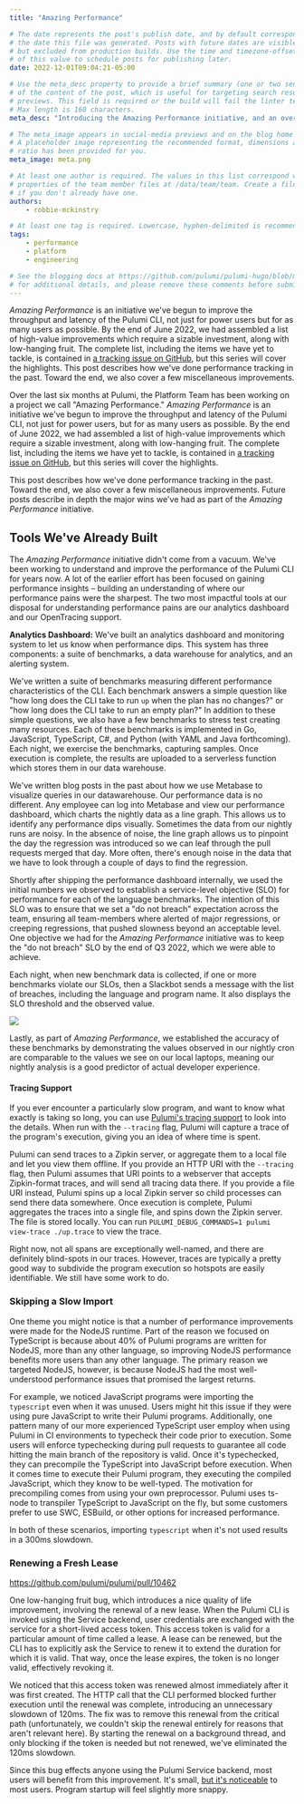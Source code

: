 ```yaml
---
title: "Amazing Performance"

# The date represents the post's publish date, and by default corresponds with
# the date this file was generated. Posts with future dates are visible in development,
# but excluded from production builds. Use the time and timezone-offset portions of
# of this value to schedule posts for publishing later.
date: 2022-12-01T09:04:21-05:00

# Use the meta_desc property to provide a brief summary (one or two sentences)
# of the content of the post, which is useful for targeting search results or social-media
# previews. This field is required or the build will fail the linter test.
# Max length is 160 characters.
meta_desc: "Introducing the Amazing Performance initiative, and an overview of performance tooling we've developed for Pulumi."

# The meta_image appears in social-media previews and on the blog home page.
# A placeholder image representing the recommended format, dimensions and aspect
# ratio has been provided for you.
meta_image: meta.png

# At least one author is required. The values in this list correspond with the `id`
# properties of the team member files at /data/team/team. Create a file for yourself
# if you don't already have one.
authors:
    - robbie-mckinstry

# At least one tag is required. Lowercase, hyphen-delimited is recommended.
tags:
    - performance
    - platform
    - engineering

# See the blogging docs at https://github.com/pulumi/pulumi-hugo/blob/master/BLOGGING.md.
# for additional details, and please remove these comments before submitting for review.
---
```


*Amazing Performance* is an initiative we've begun to improve the throughput and latency of the Pulumi CLI, not just for power users but for as many users as possible. By the end of June 2022, we had assembled a list of high-value improvements which require a sizable investment, along with low-hanging fruit. The complete list, including the items we have yet to tackle, is contained in [a tracking issue on GitHub](https://github.com/pulumi/home/issues/1499), but this series will cover the highlights. This post describes how we've done performance tracking in the past. Toward the end, we also cover a few miscellaneous improvements.

<!--more-->

Over the last six months at Pulumi, the Platform Team has been working on a project we call "Amazing Performance." *Amazing Performance* is an initiative we've begun to improve the throughput and latency of the Pulumi CLI, not just for power users, but for as many users as possible. By the end of June 2022, we had assembled a list of high-value improvements which require a sizable investment, along with low-hanging fruit. The complete list, including the items we have yet to tackle, is contained in [a tracking issue on GitHub](https://github.com/pulumi/home/issues/1499), but this series will cover the highlights.

This post describes how we've done performance tracking in the past. Toward the end, we also cover a few miscellaneous improvements. Future posts describe in depth the major wins we've had as part of the *Amazing Performance* initiative. 



## Tools We've Already Built



The *Amazing Performance* initiative didn't come from a vacuum. We've been working to understand and improve the performance of the Pulumi CLI for years now. A lot of the earlier effort has been focused on gaining performance insights – building an understanding of where our performance pains were the sharpest. The two most impactful tools at our disposal for understanding performance pains are our analytics dashboard and our OpenTracing support.

**Analytics Dashboard:** We've built an analytics dashboard and monitoring system to let us know when performance dips. This system has three components: a suite of benchmarks, a data warehouse for analytics, and an alerting system.

<Insert Graphic with the System Architecture>

We've written a suite of benchmarks measuring different performance characteristics of the CLI. Each benchmark answers a simple question like "how long does the CLI take to run `up` when the plan has no changes?" or "how long does the CLI take to run an empty plan?" In addition to these simple questions, we also have a few benchmarks to stress test creating many resources. Each of these benchmarks is implemented in Go, JavaScript, TypeScript, C#, and Python (with YAML and Java forthcoming). Each night, we exercise the benchmarks, capturing samples. Once execution is complete, the results are uploaded to a serverless function which stores them in our data warehouse.

<Insert Graphic Showing Dashboard from Metabase>

We've written blog posts in the past about how we use Metabase to visualize queries in our datawarehouse. Our performance data is no different. Any employee can log into Metabase and view our performance dashboard, which charts the nightly data as a line graph. This allows us to identify any performance dips visually. Sometimes the data from our nightly runs are noisy. In the absence of noise, the line graph allows us to pinpoint the day the regression was introduced so we can leaf through the pull requests merged that day. More often, there's enough noise in the data that we have to look through a couple of days to find the regression.

Shortly after shipping the performance dashboard internally, we used the initial numbers we observed to establish a service-level objective (SLO) for performance for each of the language benchmarks. The intention of this SLO was to ensure that we set a "do not breach" expectation across the team, ensuring all team-members where alerted of major regressions, or creeping regressions, that pushed slowness beyond an acceptable level. One objective we had for the *Amazing Performance* initiative was to keep the "do not breach" SLO by the end of Q3 2022, which we were able to achieve.

Each night, when new benchmark data is collected, if one or more benchmarks violate our SLOs, then a Slackbot sends a message with the list of breaches, including the language and program name. It also displays the SLO threshold and the observed value.

![](/Users/robbiemckinstry/workspace/pulumi/pulumi-hugo/themes/default/content/blog/amazing-performance/metabot.jpg)





Lastly, as part of *Amazing Performance*, we established the accuracy of these benchmarks by demonstrating the values observed in our nightly cron are comparable to the values we see on our local laptops, meaning our nightly analysis is a good predictor of actual developer experience. 

#### Tracing Support

<Insert Graphic Showing Pulumi Traces>

If you ever encounter a particularly slow program, and want to know what exactly is taking so long, you can use [Pulumi's tracing support](https://www.pulumi.com/docs/support/troubleshooting/#tracing) to look into the details. When run with the `--tracing` flag, Pulumi will capture a trace of the program's execution, giving you an idea of where time is spent. 

Pulumi can send traces to a Zipkin server, or aggregate them to a local file and let you view them offline. If you provide an HTTP URI with the `--tracing` flag, then Pulumi assumes that URI points to a webserver that accepts Zipkin-format traces, and will send all tracing data there. If you provide a file URI instead, Pulumi spins up a local Zipkin server so child processes can send there data somewhere. Once execution is complete, Pulumi aggregates the traces into a single file, and spins down the Zipkin server. The file is stored locally. You can run `PULUMI_DEBUG_COMMANDS=1 pulumi view-trace ./up.trace` to view the trace. 

Right now, not all spans are exceptionally well-named, and there are definitely blind-spots in our traces. However, traces are typically a pretty good way to subdivide the program execution so hotspots are easily identifiable. We still have some work to do.

### Skipping a Slow Import

One theme you might notice is that a number of performance improvements were made for the NodeJS runtime. Part of the reason we focused on TypeScript is because about 40% of Pulumi programs are written for NodeJS, more than any other language, so improving NodeJS performance benefits more users than any other language. The primary reason we targeted NodeJS, however, is because NodeJS had the most well-understood performance issues that promised the largest returns.

For example, we noticed JavaScript programs were importing the `typescript` even when it was unused. Users might hit this issue if they were using pure JavaScript to write their Pulumi programs. Additionally, one pattern many of our more experienced TypeScript user employ when using Pulumi in CI environments to typecheck their code prior to execution. Some users will enforce typechecking during pull requests to guarantee all code hitting the main branch of the repository is valid. Once it's typechecked, they can precompile the TypeScript into JavaScript before execution. When it comes time to execute their Pulumi program, they executing the compiled JavaScript, which they know to be well-typed. The motivation for precompiling comes from using your own preprocessor. Pulumi uses ts-node to transpiler TypeScript to JavaScript on the fly, but some customers prefer to use SWC, ESBuild, or other options for increased performance.

In both of these scenarios, importing `typescript` when it's not used results in a 300ms slowdown.

### Renewing a Fresh Lease

https://github.com/pulumi/pulumi/pull/10462

One low-hanging fruit bug, which introduces a nice quality of life improvement, involving the renewal of a new lease. When the Pulumi CLI is invoked using the Service backend, user credentials are exchanged with the service for a short-lived access token. This access token is valid for a particular amount of time called a lease. A lease can be renewed, but the CLI has to explicitly ask the Service to renew it to extend the duration for which it is valid. That way, once the lease expires, the token is no longer valid, effectively revoking it. 

We noticed that this access token was renewed almost immediately after it was first created. The HTTP call that the CLI performed blocked further execution until the renewal was complete, introducing an unnecessary slowdown of 120ms. The fix was to remove this renewal from the critical path (unfortunately, we couldn't skip the renewal entirely for reasons that aren't relevant here). By starting the renewal on a background thread, and only blocking if the token is needed but not renewed, we've eliminated the 120ms slowdown.

Since this bug effects anyone using the Pulumi Service backend, most users will benefit from this improvement. It's small, [but it's noticeable](https://link.springer.com/chapter/10.1007/978-3-319-58475-1_4) to most users. Program startup will feel slightly more snappy.
